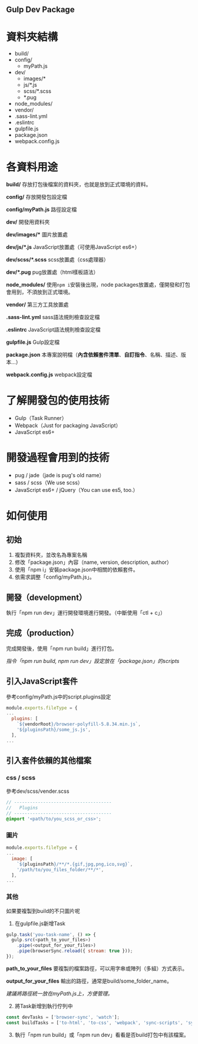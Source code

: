 
Gulp Dev Package
---

# 資料夾結構

- build/
- config/
  - myPath.js
- dev/
  - images/*
  - js/*.js
  - scss/*.scss
  - *.pug
- node_modules/
- vendor/
- .sass-lint.yml
- .eslintrc
- gulpfile.js
- package.json
- webpack.config.js

# 各資料用途

**build/**
存放打包後檔案的資料夾，也就是放到正式環境的資料。

**config/**
存放開發包設定檔

**config/myPath.js**
路徑設定檔

**dev/**
開發用資料夾

**dev/images/\***
圖片放置處

**dev/js/*.js**
JavaScript放置處（可使用JavaScript es6+）

**dev/scss/*.scss**
scss放置處（css處理器）

**dev/*.pug**
pug放置處（html樣板語法）

**node_modules/**
使用```npm i```安裝後出現，node packages放置處，僅開發和打包會用到，不須放到正式環境。

**vendor/**
第三方工具放置處

**.sass-lint.yml**
sass語法規則檢查設定檔

**.eslintrc**
JavaScript語法規則檢查設定檔

**gulpfile.js**
Gulp設定檔

**package.json**
本專案說明檔（**內含依賴套件清單**、**自訂指令**、名稱、描述、版本...）

**webpack.config.js**
webpack設定檔

# 了解開發包的使用技術
- Gulp（Task Runner）
- Webpack（Just for packaging JavaScript）
- JavaScript es6+

# 開發過程會用到的技術
- pug / jade（jade is pug's old name）
- sass / scss（We use scss）
- JavaScript es6+ / jQuery（You can use es5, too.）

# 如何使用

## 初始

1. 複製資料夾，並改名為專案名稱
2. 修改「package.json」內容（name, version, description, author）
3. 使用「npm i」安裝package.json中相關的依賴套件。
4. 依需求調整「config/myPath.js」。

## 開發（development）

執行「npm run dev」運行開發環境進行開發。（中斷使用「ctl + c」）

## 完成（production）

完成開發後，使用「npm run build」進行打包。

*指令「npm run build, npm run dev」設定放在「package.json」的scripts*

## 引入JavaScript套件

參考config/myPath.js中的script.plugins設定
```javascript
module.exports.fileType = {
...
  plugins: [
    `${vendorRoot}/browser-polyfill-5.8.34.min.js`,
    '${pluginsPath}/some_js.js',
  ],
...
```

## 引入套件依賴的其他檔案

### css / scss

參考dev/scss/vender.scss
```scss
// -------------------------------------
//   Plugins
// -------------------------------------
@import '<path/to/you_scss_or_css>';
```

### 圖片

```javascript
module.exports.fileType = {
...
  image: [
    `${pluginsPath}/**/*.{gif,jpg,png,ico,svg}`,
    '/path/to/you_files_folder/**/*',
  ],
...
```
### 其他

如果要複製到build的不只圖片呢
1. 在gulpfile.js新增Task
```javascript
gulp.task('you-task-name', () => {
  gulp.src(<path_to_your_files>)
    .pipe(<output_for_your_files>)
    .pipe(browserSync.reload({ stream: true }));
});
```
**path_to_your_files**
要複製的檔案路徑，可以用字串或陣列（多組）方式表示。

**output_for_your_files**
輸出的路徑，通常是build/some_folder_name。

*建議將路徑統一放在myPath.js上，方便管理。*

2. 將Task新增到執行佇列中
```javascript
const devTasks = ['browser-sync', 'watch'];
const buildTasks = ['to-html', 'to-css', 'webpack', 'sync-scripts', 'sync-images', <YOUR NEW TASK>]; // <--- HERE
```

3. 執行「npm run build」或「npm run dev」看看是否build打包中有該檔案。
